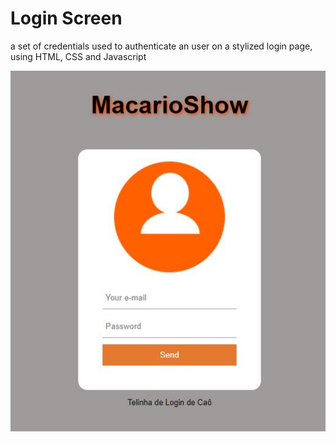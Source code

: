 # Login Screen
 a set of credentials used to authenticate an user on a stylized login page, using HTML, CSS and Javascript
 
 
 
 ![preview](https://github.com/matheusmacario/login-screen/blob/main/login-screenshot-2.JPG)


